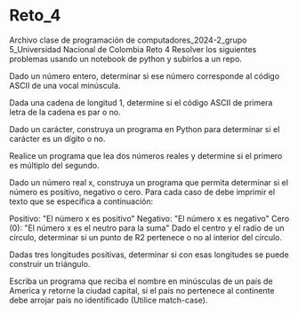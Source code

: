 # Reto_4
Archivo clase de programación de computadores_2024-2_grupo 5_Universidad Nacional de Colombia 
Reto 4
Resolver los siguientes problemas usando un notebook de python y subirlos a un repo.

Dado un número entero, determinar si ese número corresponde al código ASCII de una vocal minúscula.

Dada una cadena de longitud 1, determine si el código ASCII de primera letra de la cadena es par o no.

Dado un carácter, construya un programa en Python para determinar si el carácter es un dígito o no.

Realice un programa que lea dos números reales y determine si el primero es múltiplo del segundo.

Dado un número real x, construya un programa que permita determinar si el número es positivo, negativo o cero. Para cada caso de debe imprimir el texto que se especifica a continuación:

Positivo: "El número x es positivo"
Negativo: "El número x es negativo"
Cero (0): "El número x es el neutro para la suma"
Dado el centro y el radio de un círculo, determinar si un punto de R2 pertenece o no al interior del círculo.

Dadas tres longitudes positivas, determinar si con esas longitudes se puede construir un triángulo.

Escriba un programa que reciba el nombre en minúsculas de un país de America y retorne la ciudad capital, si el país no pertenece al continente debe arrojar país no identificado (Utilice match-case).
